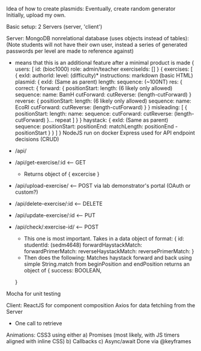Idea of how to create plasmids:
Eventually, create random generator
Initially, upload my own.

Basic setup:
2 Servers (server, 'client')

Server:
MongoDB nonrelational database (uses objects instead of tables):
(Note students will not have their own user, instead a series of generated passwords
	per level are made to reference against)
* means that this is an additional feature after a minimal product is made
{
	users: [
		id: (bioc1000)
		role: admin/teacher
		exerciseIds: []
}
{
	exercises: [
		{
			exId:
			authorId:
			level: (difficulty)*
			instructions: markdown (basic HTML)
			plasmid: {
				exId: (Same as parent)
				length:
				sequence: (~100NT)
				res: {
					correct: {
						forward: {
							positionStart:
							length: (6 likely only allowed)
							sequence:
							name: BamH
							cutForward:
							cutReverse: (length-cutForward)
						}
						reverse: {
							positionStart:
							length: (6 likely only allowed)
							sequence:
							name: EcoRI
							cutForward:
							cutReverse: (length-cutForward)
						}
					}
					misleading: [
						{
							positionStart:
							length:
							name:
							sequence:
							cutForward:
							cutReverse: (length-cutForward)
						}... repeat
					]
				}
			}
			haystack: {
				exId: (Same as parent)
				sequence:
				positionStart:
				positionEnd:
				matchLength: positionEnd - positionStart
			}
		}
	]
}
NodeJS run on docker
Express used for API endpoint decisions (CRUD)
- /api/
- /api/get-exercise/:id <-- GET
	- Returns object of { excercise }
- /api/upload-exercise/ <-- POST via lab demonstrator's portal (OAuth or custom?)
- /api/delete-exercise/:id <-- DELETE
- /api/update-exercise/:id <-- PUT
- /api/check/:exercise-id/ <-- POST
	- This one is most important. Takes in a data object of format:
{
	id:
	studentId: (sedm4648)
	forwardHaystackMatch:
	forwardPrimerMatch:
	reverseHaystackMatch:
	reversePrimerMatch:
}
	- Then does the following:
	Matches haystack forward and back using simple String.match from beginPosition and endPosition
	returns an object of
	{
		success: BOOLEAN,

	}

Mocha for unit testing

Client:
ReactJS for component composition
Axios for data fetchiing from the Server
- One call to retrieve

Animations:
CSS3 using either
	a) Promises (most likely, with JS timers aligned with inline CSS)
	b) Callbacks
	c) Async/await
Done via @keyframes
